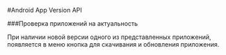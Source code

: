 #Android App Version API

###Проверка приложений на актуальность

При наличии новой версии одного из представленных приложений, появляется в меню кнопка для скачивания и обновления приложения.

